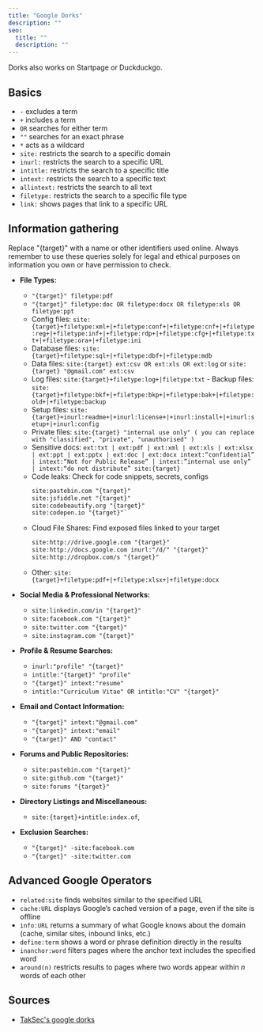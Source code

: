 ```yaml
---
title: "Google Dorks"
description: ""
seo:
  title: ""
  description: ""
---
```


Dorks also works on Startpage or Duckduckgo.

## Basics

- `-` excludes a term
- `+` includes a term
- `OR` searches for either term
- `""` searches for an exact phrase
- `*` acts as a wildcard
- `site:` restricts the search to a specific domain
- `inurl:` restricts the search to a specific URL
- `intitle:` restricts the search to a specific title
- `intext:` restricts the search to a specific text
- `allintext:` restricts the search to all text
- `filetype:` restricts the search to a specific file type
- `link:` shows pages that link to a specific URL

## Information gathering

Replace "{target}" with a name or other identifiers used online. Always remember
to use these queries solely for legal and ethical purposes on information you
own or have permission to check.

- **File Types:**
  - `"{target}" filetype:pdf`
  - `"{target}" filetype:doc OR filetype:docx OR filetype:xls OR filetype:ppt`
  - Config files:
    `site:{target}+filetype:xml+|+filetype:conf+|+filetype:cnf+|+filetype:reg+|+filetype:inf+|+filetype:rdp+|+filetype:cfg+|+filetype:txt+|+filetype:ora+|+filetype:ini`
  - Database files: `site:{target}+filetype:sql+|+filetype:dbf+|+filetype:mdb`
  - Data files: `site:{target} ext:csv OR ext:xls OR ext:log` or `site:{target} "@gmail.com" ext:csv`
  - Log files: `site:{target}+filetype:log+|filetype:txt` - Backup files:
    `site:{target}+filetype:bkf+|+filetype:bkp+|+filetype:bak+|+filetype:old+|+filetype:backup`
  - Setup files:
    `site:{target}+inurl:readme+|+inurl:license+|+inurl:install+|+inurl:setup+|+inurl:config`
  - Private files:
    `site:{target} "internal use only" ( you can replace with "classified", "private", "unauthorised" )`
  - Sensitive docs:
    `ext:txt | ext:pdf | ext:xml | ext:xls | ext:xlsx | ext:ppt | ext:pptx | ext:doc | ext:docx intext:“confidential” | intext:“Not for Public Release” | intext:”internal use only” | intext:“do not distribute” site:{target}`
  - Code leaks: Check for code snippets, secrets, configs
    ```txt
    site:pastebin.com "{target}"
    site:jsfiddle.net "{target}"
    site:codebeautify.org "{target}"
    site:codepen.io "{target}"`
    ```
  - Cloud File Shares: Find exposed files linked to your target
    ```txt
    site:http://drive.google.com "{target}"
    site:http://docs.google.com inurl:"/d/" "{target}"
    site:http://dropbox.com/s "{target}"
    ```
  - Other: `site:{target}+filetype:pdf+|+filetype:xlsx+|+filetype:docx`

- **Social Media & Professional Networks:**
  - `site:linkedin.com/in "{target}"`
  - `site:facebook.com "{target}"`
  - `site:twitter.com "{target}"`
  - `site:instagram.com "{target}"`

- **Profile & Resume Searches:**
  - `inurl:"profile" "{target}"`
  - `intitle:"{target}" "profile"`
  - `"{target}" intext:"resume"`
  - `intitle:"Curriculum Vitae" OR intitle:"CV" "{target}"`

- **Email and Contact Information:**
  - `"{target}" intext:"@gmail.com"`
  - `"{target}" intext:"email"`
  - `"{target}" AND "contact"`

- **Forums and Public Repositories:**
  - `site:pastebin.com "{target}"`
  - `site:github.com "{target}"`
  - `site:forums "{target}"`

- **Directory Listings and Miscellaneous:**
  - `site:{target}+intitle:index.of`,

- **Exclusion Searches:**
  - `"{target}" -site:facebook.com`
  - `"{target}" -site:twitter.com`

## Advanced Google Operators

- `related:site` finds websites similar to the specified URL
- `cache:URL` displays Google’s cached version of a page, even if the site is
  offline
- `info:URL` returns a summary of what Google knows about the domain (cache,
  similar sites, inbound links, etc.)
- `define:term` shows a word or phrase definition directly in the results
- `inanchor:word` filters pages where the anchor text includes the specified
  word
- `around(n)` restricts results to pages where two words appear within _n_ words
  of each other

## Sources

- [TakSec's google dorks](https://github.com/TakSec/google-dorks-bug-bounty/)
